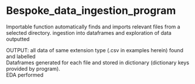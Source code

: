 # Bespoke_data_ingestion_program

Importable function automatically finds and imports relevant files from a selected directory. ingestion into dataframes and exploration of data outputted

OUTPUT:
all data of same extension type (.csv in examples herein) found and labelled \
Dataframes generated for each file and stored in dictionary (dictionary keys provided by program).\
EDA performed
